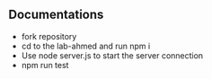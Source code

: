 ## Documentations


- fork repository
- cd to the lab-ahmed and run npm i
- Use node server.js to start the server connection
- npm run test